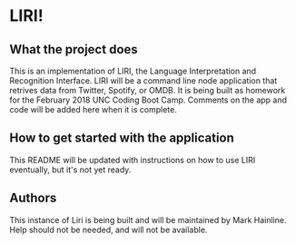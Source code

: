 # LIRI!

## What the project does
This is an implementation of LIRI, the Language Interpretation and Recognition Interface. LIRI will be a command line node application that retrives data from Twitter, Spotify, or OMDB. It is being built as homework for the February 2018 UNC Coding Boot Camp. Comments on the app and code will be added here when it is complete.

## How to get started with the application
This README will be updated with instructions on how to use LIRI eventually, but it's not yet ready.

## Authors
This instance of Liri is being built and will be maintained by Mark Hainline. Help should not be needed, and will not be available.
